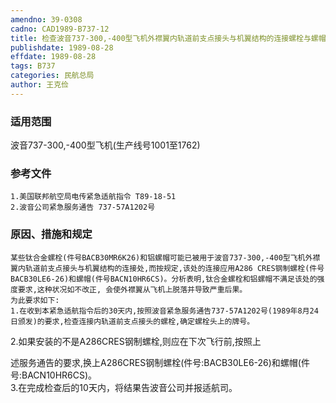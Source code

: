```yaml
---
amendno: 39-0308  
cadno: CAD1989-B737-12  
title: 检查波音737-300,-400型飞机外襟翼内轨道前支点接头与机翼结构的连接螺栓与螺帽  
publishdate: 1989-08-28  
effdate: 1989-08-28  
tags: B737  
categories: 民航总局  
author: 王克俭  
---
```

  
### 适用范围  
波音737-300,-400型飞机(生产线号1001至1762)  
  
<!--more-->  
### 参考文件  
    1.美国联邦航空局电传紧急适航指令 T89-18-51  
    2.波音公司紧急服务通告 737-57A1202号  
  
### 原因、措施和规定  
    某些钛合金螺栓(件号BACB30MR6K26)和铝螺帽可能已被用于波音737-300,-400型飞机外襟翼内轨道前支点接头与机翼结构的连接处,而按规定,该处的连接应用A286 CRES钢制螺栓(件号BACB30LE6-26)和螺帽(件号BACN10HR6CS)。分析表明,钛合金螺栓和铝螺帽不满足该处的强度要求,这种状况如不改正, 会使外襟翼从飞机上脱落并导致严重后果。  
    为此要求如下:  
    1.在收到本紧急适航指令后的30天内,按照波音紧急服务通告737-57A1202号(1989年8月24日颁发)的要求,检查连接内轨道前支点接头的螺栓,确定螺栓头上的牌号。  
2.如果安装的不是A286CRES钢制螺栓,则应在下次飞行前,按照上  
  
述服务通告的要求,换上A286CRES钢制螺栓(件号:BACB30LE6-26)和螺帽(件号:BACN10HR6CS)。  
    3.在完成检查后的10天内，将结果告波音公司并报适航司。  
